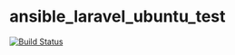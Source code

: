 # ansible_laravel_ubuntu_test


[![Build Status](https://drone.io/github.com/atyenoria/laravel_blog/status.png)](https://drone.io/github.com/atyenoria/laravel_blog/latest)
